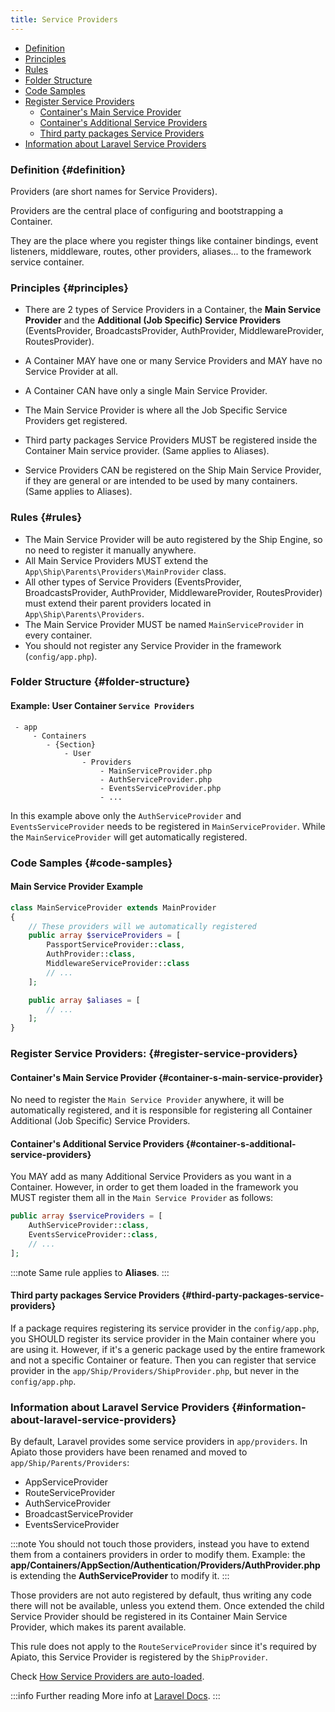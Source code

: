 ```yaml
---
title: Service Providers
---
```


* [Definition](#definition)
* [Principles](#principles)
* [Rules](#rules)
* [Folder Structure](#folder-structure)
* [Code Samples](#code-samples)
* [Register Service Providers](#register-service-providers)
  + [Container's Main Service Provider](#container-s-main-service-provider)
  + [Container's Additional Service Providers](#container-s-additional-service-providers)
  + [Third party packages Service Providers](#third-party-packages-service-providers)
* [Information about Laravel Service Providers](#information-about-laravel-service-providers)

### Definition {#definition}

Providers (are short names for Service Providers).

Providers are the central place of configuring and bootstrapping a Container.

They are the place where you register things like container bindings, event listeners, middleware, routes, other providers, aliases... to the framework service container.

### Principles {#principles}

- There are 2 types of Service Providers in a Container, the **Main Service Provider** and the **Additional (Job Specific) Service Providers** (EventsProvider, BroadcastsProvider, AuthProvider, MiddlewareProvider, RoutesProvider).

- A Container MAY have one or many Service Providers and MAY have no Service Provider at all.

- A Container CAN have only a single Main Service Provider.

- The Main Service Provider is where all the Job Specific Service Providers get registered.

- Third party packages Service Providers MUST be registered inside the Container Main service provider. (Same applies to Aliases).

- Service Providers CAN be registered on the Ship Main Service Provider, if they are general or are intended to be used by many containers. (Same applies to Aliases).

### Rules {#rules}

- The Main Service Provider will be auto registered by the Ship Engine, so no need to register it manually anywhere.
- All Main Service Providers MUST extend the `App\Ship\Parents\Providers\MainProvider` class.
- All other types of Service Providers (EventsProvider, BroadcastsProvider, AuthProvider, MiddlewareProvider, RoutesProvider) must extend their parent providers located in `App\Ship\Parents\Providers`.
- The Main Service Provider MUST be named `MainServiceProvider` in every container.
- You should not register any Service Provider in the framework (`config/app.php`).

### Folder Structure {#folder-structure}

#### Example: User Container `Service Providers`

```
 - app
     - Containers
        - {Section}
            - User
                - Providers
                    - MainServiceProvider.php
                    - AuthServiceProvider.php
                    - EventsServiceProvider.php
                    - ...
```

In this example above only the `AuthServiceProvider` and `EventsServiceProvider` needs to be registered in `MainServiceProvider`. While the `MainServiceProvider` will get automatically registered.

### Code Samples {#code-samples}

#### Main Service Provider Example

```php
class MainServiceProvider extends MainProvider
{
    // These providers will we automatically registered
    public array $serviceProviders = [
        PassportServiceProvider::class,
        AuthProvider::class,
        MiddlewareServiceProvider::class
        // ...
    ];

    public array $aliases = [
        // ...
    ];
}
```

### Register Service Providers: {#register-service-providers}

#### Container's Main Service Provider {#container-s-main-service-provider}

No need to register the `Main Service Provider` anywhere, it will be automatically registered,
and it is responsible for registering all Container Additional (Job Specific) Service Providers.

#### Container's Additional Service Providers {#container-s-additional-service-providers}

You MAY add as many Additional Service Providers as you want in a Container. However, in order to get them loaded in the framework you MUST register them all in the `Main Service Provider` as follows:

```php
public array $serviceProviders = [
    AuthServiceProvider::class,
    EventsServiceProvider::class,
    // ...
];
```

:::note
Same rule applies to **Aliases**.
:::

#### Third party packages Service Providers {#third-party-packages-service-providers}

If a package requires registering its service provider in the `config/app.php`, you SHOULD register its service provider in the Main container where you are using it.
However, if it's a generic package used by the entire framework and not a specific Container or feature. Then you can register that service provider in the `app/Ship/Providers/ShipProvider.php`, but never in the `config/app.php`.

### Information about Laravel Service Providers {#information-about-laravel-service-providers}

By default, Laravel provides some service providers in `app/providers`.
In Apiato those providers have been renamed and moved to `app/Ship/Parents/Providers`:

- AppServiceProvider
- RouteServiceProvider
- AuthServiceProvider
- BroadcastServiceProvider
- EventsServiceProvider

:::note
You should not touch those providers, instead you have to extend them from a containers providers in order to modify them.
Example: the **app/Containers/AppSection/Authentication/Providers/AuthProvider.php** is extending the **AuthServiceProvider** to modify it.
:::

Those providers are not auto registered by default, thus writing any code there will not be available, unless you extend them.
Once extended the child Service Provider should be registered in its Container Main Service Provider, which makes its parent available.

This rule does not apply to the `RouteServiceProvider` since it's required by Apiato, this Service Provider is registered by the `ShipProvider`.

Check [How Service Providers are auto-loaded](../faq).

:::info Further reading
More info at [Laravel Docs](https://laravel.com/docs/providers).
:::
